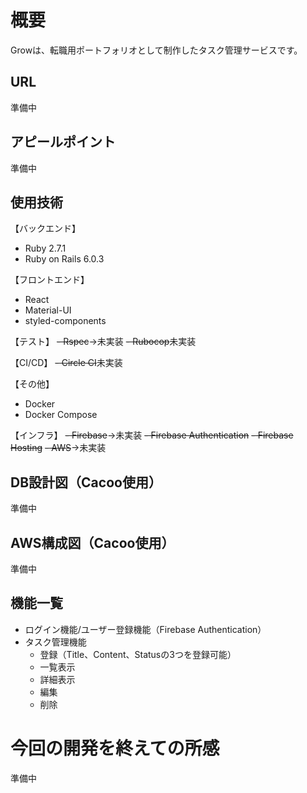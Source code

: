 # 概要
Growは、転職用ポートフォリオとして制作したタスク管理サービスです。

## URL
準備中

## アピールポイント
準備中

## 使用技術
【バックエンド】
- Ruby 2.7.1
- Ruby on Rails 6.0.3

【フロントエンド】
- React
- Material-UI
- styled-components

【テスト】
~~- Rspec~~→未実装
~~- Rubocop~~未実装

【CI/CD】
~~- Circle CI~~未実装

【その他】
- Docker
- Docker Compose

【インフラ】
~~- Firebase~~→未実装
  ~~- Firebase Authentication~~
  ~~- Firebase Hosting~~
~~- AWS~~→未実装

## DB設計図（Cacoo使用）
準備中

## AWS構成図（Cacoo使用）
準備中

## 機能一覧
- ログイン機能/ユーザー登録機能（Firebase Authentication）
- タスク管理機能
  - 登録（Title、Content、Statusの3つを登録可能）
  - 一覧表示
  - 詳細表示
  - 編集
  - 削除

# 今回の開発を終えての所感
準備中